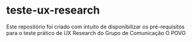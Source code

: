 # teste-ux-research
Este repositório foi criado com intuito de disponibilizar os pré-requisitos para o teste prático de UX Research do Grupo de Comunicação O POVO
